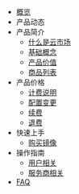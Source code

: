 
- [概览](/umarketplace/README.md)
- 产品动态
- 产品简介
   - [什么是云市场](/umarketplace/description/concept.md)
   - [基础概念](/umarketplace/description/glossary.md)
   - [产品价值](/umarketplace/description/adwantages.md)
   - [商品列表](/umarketplace/description/product_list.md)
- 产品价格
   - [计费说明](/umarketplace/buy/charge.md)
   - [配置变更](/umarketplace/buy/configuration.md)
   - [续费](/umarketplace/buy/renew.md)
   - [退费](/umarketplace/buy/refund.md)
- 快速上手
   - [购买镜像](/umarketplace/fast/purchaseimage.md)
- 操作指南
   - [用户相关](/umarketplace/guide/buyerinfo.md)
   - [服务商相关](/umarketplace/guide/sellerinfo.md)
- [FAQ](/umarketplace/support/faqs.md)
